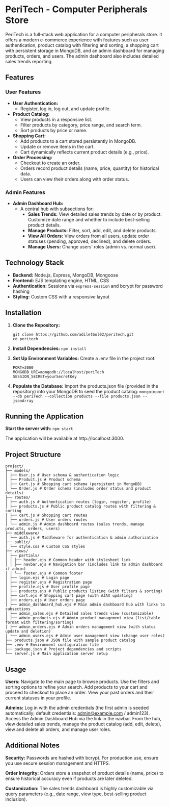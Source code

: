 # PeriTech - Computer Peripherals Store

PeriTech is a full-stack web application for a computer peripherals store. It offers a modern e-commerce experience with features such as user authentication, product catalog with filtering and sorting, a shopping cart with persistent storage in MongoDB, and an admin dashboard for managing products, orders, and users. The admin dashboard also includes detailed sales trends reporting.

## Features

### User Features

- **User Authentication:**
  - Register, log in, log out, and update profile.
- **Product Catalog:**
  - View products in a responsive list.
  - Filter products by category, price range, and search term.
  - Sort products by price or name.
- **Shopping Cart:**
  - Add products to a cart stored persistently in MongoDB.
  - Update or remove items in the cart.
  - Cart dynamically reflects current product details (e.g., price).
- **Order Processing:**
  - Checkout to create an order.
  - Orders record product details (name, price, quantity) for historical data.
  - Users can view their orders along with order status.

### Admin Features

- **Admin Dashboard Hub:**
  - A central hub with subsections for:
    - **Sales Trends:** View detailed sales trends by date or by product. Customize date range and whether to include best-selling product details.
    - **Manage Products:** Filter, sort, add, edit, and delete products.
    - **View All Orders:** View orders from all users, update order statuses (pending, approved, declined), and delete orders.
    - **Manage Users:** Change users’ roles (admin vs. normal user).

## Technology Stack

- **Backend:** Node.js, Express, MongoDB, Mongoose
- **Frontend:** EJS templating engine, HTML, CSS
- **Authentication:** Sessions via `express-session` and bcrypt for password hashing
- **Styling:** Custom CSS with a responsive layout

## Installation

1. **Clone the Repository:**
   ```
   git clone https://github.com/adiletbol02/peritech.git
   cd peritech
   ```

2. **Install Dependencies:**
   ```npm install```

3. **Set Up Environment Variables:**
   Create a .env file in the project root:
   ```
   PORT=3000
   MONGODB_URI=mongodb://localhost/periTech
   SESSION_SECRET=yourSecretKey
   ```

4. **Populate the Database:**
   Import the products.json file (provided in the repository) into your MongoDB to seed the product catalog:
   ```mongoimport --db periTech --collection products --file products.json --jsonArray```

## Running the Application

**Start the server with:**
```npm start```

The application will be available at http://localhost:3000.

## Project Structure
```
project/
├── models/
│ ├── User.js # User schema & authentication logic
│ ├── Product.js # Product schema
│ ├── Cart.js # Shopping cart schema (persistent in MongoDB)
│ └── Order.js # Order schema (includes order status and product details)
├── routes/
│ ├── auth.js # Authentication routes (login, register, profile)
│ ├── products.js # Public product catalog routes with filtering & sorting
│ ├── cart.js # Shopping cart routes
│ ├── orders.js # User orders routes
│ └── admin.js # Admin dashboard routes (sales trends, manage products, orders, users)
├── middleware/
│ └── auth.js # Middleware for authentication & admin authorization
├── public/
│ └── style.css # Custom CSS styles
├── views/
│ ├── partials/
│ │ ├── header.ejs # Common header with stylesheet link
│ │ ├── navbar.ejs # Navigation bar (includes link to admin dashboard if admin)
│ │ └── footer.ejs # Common footer
│ ├── login.ejs # Login page
│ ├── register.ejs # Registration page
│ ├── profile.ejs # User profile page
│ ├── products.ejs # Public products listing (with filters & sorting)
│ ├── cart.ejs # Shopping cart page (with AJAX updating)
│ ├── orders.ejs # User orders page
│ ├── admin_dashboard_hub.ejs # Main admin dashboard hub with links to subsections
│ ├── admin_sales.ejs # Detailed sales trends view (customizable)
│ ├── admin_products.ejs # Admin product management view (list/table format with filtering/sorting)
│ ├── admin_orders.ejs # Admin orders management view (with status update and deletion)
│ └── admin_users.ejs # Admin user management view (change user roles)
├── products.json # JSON file with sample product catalog
├── .env # Environment configuration file
├── package.json # Project dependencies and scripts
└── server.js # Main application server setup
```
## Usage

**Users:**
Navigate to the main page to browse products.
Use the filters and sorting options to refine your search.
Add products to your cart and proceed to checkout to place an order.
View your past orders and their current statuses in your profile.

**Admins:**
Log in with the admin credentials (the first admin is seeded automatically; default credentials: admin@example.com / admin123).
Access the Admin Dashboard Hub via the link in the navbar.
From the hub, view detailed sales trends, manage the product catalog (add, edit, delete), view and delete all orders, and manage user roles.

## Additional Notes

**Security:**
Passwords are hashed with bcrypt. For production use, ensure you use secure session management and HTTPS.

**Order Integrity:**
Orders store a snapshot of product details (name, price) to ensure historical accuracy even if products are later deleted.

**Customization:**
The sales trends dashboard is highly customizable via query parameters (e.g., date range, view type, best-selling product inclusion).
